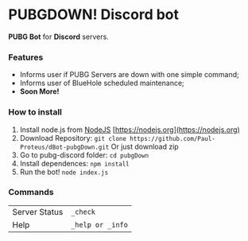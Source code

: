 # PUBGDOWN! Discord bot
**PUBG Bot** for **Discord** servers.

### Features
- Informs user if PUBG Servers are down with one simple command;
- Informs user of BlueHole scheduled maintenance;
- **Soon More!** 

### How to install
1. Install node.js from [NodeJS](https://nodejs.org) [https://nodejs.org](https://nodejs.org)
2. Download Repository: `git clone https://github.com/Paul-Proteus/dBot-pubgDown.git` Or just download zip
3. Go to pubg-discord folder: `cd pubgDown` 
4. Install dependences: `npm install` 
5. Run the bot! `node index.js`

### Commands
<table>
<tbody>
<tr>
<td> Server Status </td>
<td><code>_check</code></td>
<tr>
<td> Help </td>
<td><code>_help or _info</code></td>
</tbody>
</table>